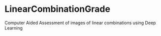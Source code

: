 # LinearCombinationGrade
Computer Aided Assessment of images of linear combinations using Deep Learning
